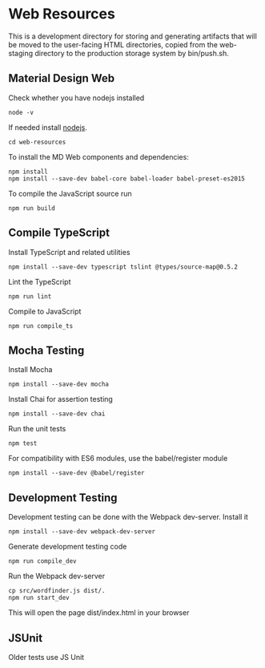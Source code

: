 # Web Resources
This is a development directory for storing and generating artifacts that will
be moved to the user-facing HTML directories, copied from the web-staging
directory to the production storage system by bin/push.sh.

## Material Design Web
Check whether you have nodejs installed
```
node -v
```

If needed install [nodejs](https://nodejs.org/en/).

```
cd web-resources
```

To install the MD Web components and dependencies:
```
npm install
npm install --save-dev babel-core babel-loader babel-preset-es2015
```

To compile the JavaScript source run 
```
npm run build
```

## Compile TypeScript
Install TypeScript and related utilities
```
npm install --save-dev typescript tslint @types/source-map@0.5.2
```

Lint the TypeScript
```
npm run lint
```

Compile to JavaScript
```
npm run compile_ts
```

## Mocha Testing
Install Mocha
```
npm install --save-dev mocha
```

Install Chai for assertion testing
```
npm install --save-dev chai
```

Run the unit tests
```
npm test
```

For compatibility with ES6 modules, use the babel/register module
```
npm install --save-dev @babel/register
```

## Development Testing
Development testing can be done with the Webpack dev-server. Install it
```
npm install --save-dev webpack-dev-server
```

Generate development testing code
```
npm run compile_dev
```

Run the Webpack dev-server
```
cp src/wordfinder.js dist/.
npm run start_dev
```

This will open the page dist/index.html in your browser

## JSUnit
Older tests use JS Unit